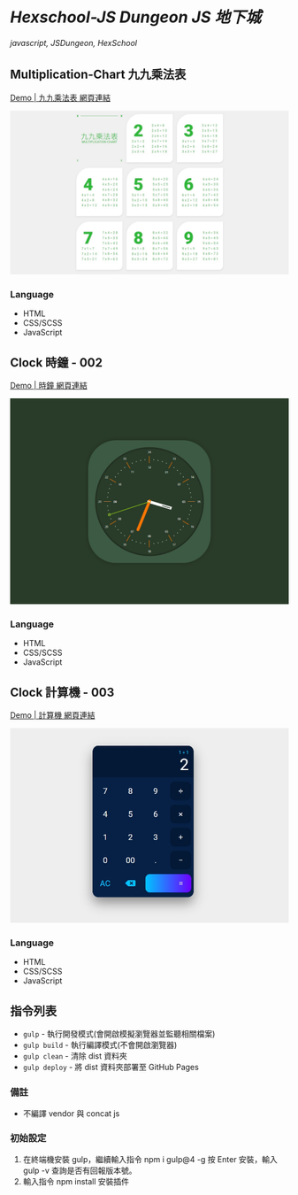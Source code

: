 # *Hexschool-JS Dungeon JS 地下城*
###### javascript, JSDungeon, HexSchool

## Multiplication-Chart 九九乘法表
<a href="https://kevinshu1995.github.io/hex_jsDungeon/jsDun-001.html" target="_blank">Demo | 九九乘法表 網頁連結</a>

![demo](https://raw.githubusercontent.com/kevinshu1995/hex_jsDungeon/gh-pages/assets/images/cover001.jpg)

### Language
<ul>
 <li>HTML</li>
 <li>CSS/SCSS</li>
 <li>JavaScript</li>
</ul>

## Clock 時鐘 - 002

<a href="https://kevinshu1995.github.io/hex_jsDungeon/jsDun-002.html" target="_blank">Demo | 時鐘 網頁連結</a>

![demo](https://raw.githubusercontent.com/kevinshu1995/hex_jsDungeon/gh-pages/assets/images/cover002.jpg)

### Language
<ul>
 <li>HTML</li>
 <li>CSS/SCSS</li>
 <li>JavaScript</li>
</ul>

## Clock 計算機 - 003

<a href="https://kevinshu1995.github.io/hex_jsDungeon/jsDun-003.html" target="_blank">Demo | 計算機 網頁連結</a>

![demo](https://raw.githubusercontent.com/kevinshu1995/hex_jsDungeon/gh-pages/assets/images/cover003.jpg)

### Language
<ul>
 <li>HTML</li>
 <li>CSS/SCSS</li>
 <li>JavaScript</li>
</ul>


## 指令列表
- `gulp` - 執行開發模式(會開啟模擬瀏覽器並監聽相關檔案)
- `gulp build` - 執行編譯模式(不會開啟瀏覽器)
- `gulp clean` - 清除 dist 資料夾
- `gulp deploy` - 將 dist 資料夾部署至 GitHub Pages
### 備註
- 不編譯 vendor 與 concat js
### 初始設定
1. 在終端機安裝 gulp，繼續輸入指令 npm i gulp@4 -g 按 Enter 安裝，輸入 gulp -v 查詢是否有回報版本號。
2. 輸入指令 npm install 安裝插件
